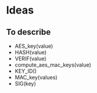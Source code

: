 # Ideas

## To describe

* AES_key(value)
* HASH(value)
* VERIF(value)
* compute_aes_mac_keys(value)
* KEY_ID()
* MAC_key(values)
* SIG(key)

